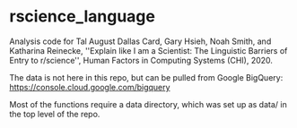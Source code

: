 # rscience_language
Analysis code for Tal August Dallas Card, Gary Hsieh, Noah Smith, and Katharina Reinecke, ''Explain like I am a Scientist: The Linguistic Barriers of Entry to r/science'', Human Factors in Computing Systems (CHI), 2020.



The data is not here in this repo, but can be pulled from Google BigQuery: https://console.cloud.google.com/bigquery

Most of the functions require a data directory, which was set up as data/ in the top level of the repo. 
